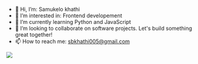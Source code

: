 - 👋 Hi, I’m: Samukelo khathi
- 👀 I’m interested in: Frontend developement
- 🌱 I’m currently learning Python and JavaScript
- 💞️ I’m looking to collaborate on software projects. Let's build something great together!
- 📫 How to reach me: sbkhathi005@gmail.com

<img src="https://th.bing.com/th/id/OIP.FoyzLfon7v20n09ogfIiHgHaEK?rs=1&pid=ImgDetMain"/>
<!---
Samukelokhathi/Samukelokhathi is a ✨ special ✨ repository because its `README.md` (this file) appears on your GitHub profile.
You can click the Preview link to take a look at your changes.
--->

